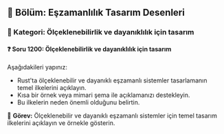 ## 📘 Bölüm: Eşzamanlılık Tasarım Desenleri  
### 🔹 Kategori: Ölçeklenebilirlik ve dayanıklılık için tasarım  
#### ❓ Soru 1200: Ölçeklenebilirlik ve dayanıklılık için tasarım

Aşağıdakileri yapınız:

- Rust'ta ölçeklenebilir ve dayanıklı eşzamanlı sistemler tasarlamanın temel ilkelerini açıklayın.
- Kısa bir örnek veya mimari şema ile açıklamanızı destekleyin.
- Bu ilkelerin neden önemli olduğunu belirtin.

🔧 **Görev:** Ölçeklenebilir ve dayanıklı eşzamanlı sistemler için temel tasarım ilkelerini açıklayın ve örnekle gösterin.
